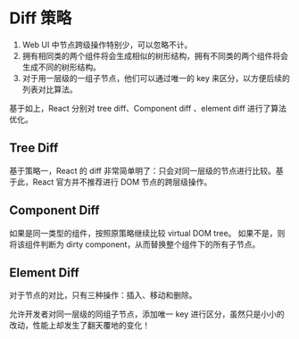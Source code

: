 # Diff 策略

1. Web UI 中节点跨级操作特别少，可以忽略不计。
2. 拥有相同类的两个组件将会生成相似的树形结构，拥有不同类的两个组件将会生成不同的树形结构。
3. 对于用一层级的一组子节点，他们可以通过唯一的 key 来区分，以方便后续的列表对比算法。

基于如上，React 分别对 tree diff、Component diff 、element diff 进行了算法优化。

## Tree Diff

基于策略一，React 的 diff 非常简单明了：只会对同一层级的节点进行比较。基于此，React 官方并不推荐进行 DOM 节点的跨层级操作。

## Component Diff

如果是同一类型的组件，按照原策略继续比较 virtual DOM tree。
如果不是，则将该组件判断为 dirty component，从而替换整个组件下的所有子节点。

## Element Diff

对于节点的对比，只有三种操作：插入、移动和删除。

允许开发者对同一层级的同组子节点，添加唯一 key 进行区分，虽然只是小小的改动，性能上却发生了翻天覆地的变化！
